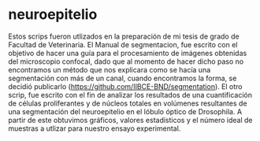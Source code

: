 # neuroepitelio
Estos scrips fueron utlizados en la preparación de mi tesis de grado de Facultad de Veterinaria. 
El Manual de segmentacion, fue escrito con el objetivo de hacer una guía para el procesamiento de imágenes obtenidas del microscopio confocal, dado que al momento de hacer dicho paso no encontramos un método que nos explicara como se hacía una segmentación con más de un canal, cuando encontramos la forma, se decidió publicarlo (https://github.com/IIBCE-BND/segmentation).
El otro scrip, fue escrito con el fin de analizar los resultados de una cuantificación de células proliferantes y de núcleos totales en volúmenes resultantes de una segmentación del neuroepitelio en el lóbulo óptico de Drosophila. A partir de este obtuvimos gráficos, valores estadísticos y el número ideal de muestras a utlizar para nuestro ensayo experimental.
